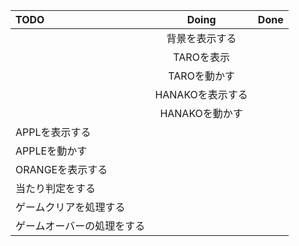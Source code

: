 | TODO | Doing | Done |
| :---         |     :---:      |          ---: |
|   |   背景を表示する  |  |
|   |    TAROを表示     |  |
|   | TAROを動かす  | |
|   | HANAKOを表示する | |
|   | HANAKOを動かす | |
| APPLを表示する  | | |
|  APPLEを動かす | | |
|  ORANGEを表示する | | |
| 当たり判定をする | | |
| ゲームクリアを処理する | | |
| ゲームオーバーの処理をする | | |